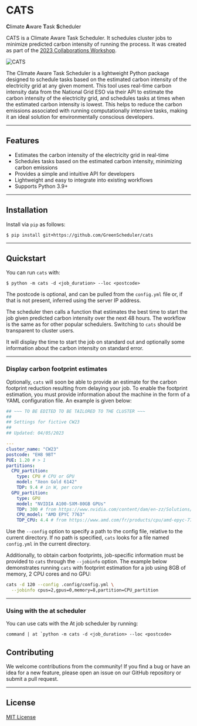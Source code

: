 # CATS

**C**limate **A**ware **T**ask **S**cheduler

CATS is a Climate Aware Task Scheduler. It schedules cluster jobs to minimize predicted carbon intensity of running the process. It was created as part of the [2023 Collaborations Workshop](https://software.ac.uk/cw23).

![CATS](https://i.imgur.com/QvbPDm7.png)


The Climate Aware Task Scheduler is a lightweight Python package designed to schedule tasks based on the estimated carbon intensity of the electricity grid at any given moment. This tool uses real-time carbon intensity data from the National Grid ESO via their API to estimate the carbon intensity of the electricity grid, and schedules tasks at times when the estimated carbon intensity is lowest. This helps to reduce the carbon emissions associated with running computationally intensive tasks, making it an ideal solution for environmentally conscious developers.
***
## Features
- Estimates the carbon intensity of the electricity grid in real-time
- Schedules tasks based on the estimated carbon intensity, minimizing carbon emissions
- Provides a simple and intuitive API for developers
- Lightweight and easy to integrate into existing workflows
- Supports Python 3.9+
***
## Installation
Install via `pip` as follows:

```console
$ pip install git+https://github.com/GreenScheduler/cats
```

***
## Quickstart

You can run `cats` with:

```console
$ python -m cats -d <job_duration> --loc <postcode>
```
The postcode is optional, and can be pulled from the `config.yml` file or, if that is not present, inferred using the server IP address.

The scheduler then calls a function that estimates the best time to start the job given predicted carbon intensity over the next 48 hours. The workflow is the same as for other popular schedulers. Switching to `cats` should be transparent to cluster users.

It will display the time to start the job on standard out and optionally some information about the carbon intensity on standard error.

***
### Display carbon footprint estimates

Optionally, `cats` will soon be able to provide an estimate for the carbon footprint reduction resulting from delaying your job.  To enable the footprint estimation, you must provide information about the machine in the form of a YAML configuration file.  An example is given below:

```yaml
## ~~~ TO BE EDITED TO BE TAILORED TO THE CLUSTER ~~~
##
## Settings for fictive CW23
##
## Updated: 04/05/2023

---
cluster_name: "CW23"
postcode: "EH8 9BT"
PUE: 1.20 # > 1
partitions:
  CPU_partition:
    type: CPU # CPU or GPU
    model: "Xeon Gold 6142"
    TDP: 9.4 # in W, per core
  GPU_partition:
    type: GPU
    model: "NVIDIA A100-SXM-80GB GPUs" 
    TDP: 300 # from https://www.nvidia.com/content/dam/en-zz/Solutions/Data-Center/a100/pdf/PB-10577-001_v02.pdf
    CPU_model: "AMD EPYC 7763" 
    TDP_CPU: 4.4 # from https://www.amd.com/fr/products/cpu/amd-epyc-7763
```

Use the `--config` option to specify a path to the config file, relative to the current directory. If no path is specified, `cats` looks for a file named `config.yml` in the current directory.


Additionally, to obtain carbon footprints, job-specific information must be provided to `cats` through the `--jobinfo` option.  The example below demonstrates running `cats` with footprint estimation for a job using 8GB of memory, 2 CPU cores and no GPU:

```bash
cats -d 120 --config .config/config.yml \
  --jobinfo cpus=2,gpus=0,memory=8,partition=CPU_partition
```


***
### Using with the at scheduler
You can use cats with the At job scheduler by running:
```
command | at `python -m cats -d <job_duration> --loc <postcode>
```
## Contributing
We welcome contributions from the community! If you find a bug or have an idea for a new feature, please open an issue on our GitHub repository or submit a pull request.
***
## License

[MIT License](https://github.com/GreenScheduler/cats/blob/main/LICENSE)
